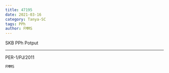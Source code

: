 ```yaml
---
title: 47195
date: 2021-03-16
category: Tanya-SC
tags: PPh
author: FMMS
---
```


SKB PPh Potput

---

PER-1/PJ/2011

`FMMS`
